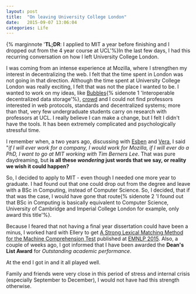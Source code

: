 ```yaml
---
layout: post
title:  "On leaving University College London"
date:   2015-09-07 13:06:04
categories: Life
---
```


{% marginnote '__TL;DR__: I applied to MIT a year before finishing and I dropped out from the 4 year course at UCL'%}In the last few days, I had this recurring conversation on how I left University College London.

I was coming from an intense experience at Mozilla, where I strengthen my interest in decentralizing the web. I felt that the time spent in London was not going in that direction. Although the time spent at University College London was really exciting, I felt that was not the place I wanted to be. I wanted to work on my ideas, like [Bubbles](http://github.com/nicola/bubbles){% sidenote 1 'Interoperable decentralized data storage'%}, [crowd](http://github.com/nicola/crowd) and I could not find professors interested in web protocols, standards and decentralized systems; more than that, very few undergraduate students carry on research with professors at UCL. I really believe I can make a change, but I felt I didn't have the tools. It has been extremely complicated and psychologically stressful time.

I remember when, a two years ago, discussing with [Esben](https://github.com/sorig) and [Vera](https://github.com/verajohne), I said "_if I will ever work for a company, I would work for Mozilla, if I will ever do a PhD, I want to go at MIT working with Tim Berners Lee_. That was pure daydreaming, but __is all these _wondering_ just words that we say, or reality we wish it could happen?__

So, I decided to apply to MIT - even though I needed one more year to graduate. I had found out that one could drop out from the degree and leave with a BSc in Computing, instead of Computer Science. So, I decided, that if that was the case, I would have gone that route{% sidenote 2 'I found out that BSc in Computing is basically equivalent to Computer Science, University of Cambridge and Imperial College London for example, only award this title'%}.

Because I feared that not having a final year dissertation could have been a minus, I worked hard with Ellery to get [A Strong Lexical Matching Method for the Machine Comprehension Test](http://www.emnlp2015.org/accepted-papers.html) published at [EMNLP 2015](http://www.emnlp2015.org). Also, a couple of weeks ago, I got informed that I have been awarded the __Dean's List Award__ for _Outstanding academic performance_.

At the end I got in and it all played well.

Family and friends were very close in this period of stress and internal crisis (especially September to December), I would not have had this strength otherwise.

